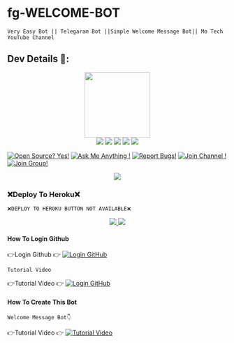 # fg-WELCOME-BOT
```
Very Easy Bot || Telegaram Bot ||Simple Welcome Message Bot|| Mo Tech YouTube Channel
```

## Dev Details 👤:

<p align="middle">
<img src="https://telegra.ph/file/8ee4aeba2c12e7f82f166.jpg" width="150" height="150"><br>
<img src=(https://telegra.ph/file/dc7103a6822a298e53e8f.jpg)](t.me/@uniunioo)></a>
<img src="https://badgen.net/badge/Skills/😞/purple?icon=terminal&labelColor=red"></a>
<a href="https://telegram.dog/MRK_yt"><img src="https://img.shields.io/badge/Telegram-Link-blue.svg?logo=telegram"></a>
<a href="https://github.com/MRK-YT"><img src="https://badgen.net/badge/Follow%20on%20/Github/80FF00?icon=github&labelColor=black"></a>
<a href="https://youtube.com/channel/UCmGBpXoM-OEm-FacOccVKgQ"><img src="https://img.shields.io/badge/Youtube-Channel-FF3333.svg?logo=youtube&logoColor=FF3333"></a>
<p align="left">
</p>                                                           
                                                    
[![Open Source? Yes!](https://badgen.net/badge/Open%20Source%20%3F/Yes/yellow?icon=github)](https://github.com/MRK-YT/MT-WELCOME-BOT)
[![Ask Me Anything !](https://img.shields.io/badge/🤔%20Ask%20Me-Anything-1abc9c.svg)](https://telegram.dog/Mrk_Yt)
[![Report Bugs!](https://badgen.net/badge/🐞%20Report%20/Bugs/red)](https://telegram.dog/unlimtedmovie00)
[![Join Channel !](https://badgen.net/badge/🔊%20Join%20/Channel/Black)](https://telegram.dog/unlimtedmovie00)
[![Join Group!](https://badgen.net/badge/🔊%20Join%20/Group/Black)](https://telegram.dog/filmgallery0999)

<p align="center">
  <a href="https://www.python.org">
    <img src="http://ForTheBadge.com/images/badges/made-with-python.svg">
  </a>


### ❌️Deploy To Heroku❌️
```
❌️DEPLOY TO HEROKU BUTTON NOT AVAILABLE❌️
```

<p align="center">
  <a href="https://github.com/Kiran7994/welcome-bot/stargazers">
    <img src="https://img.shields.io/github/stars/MRK-YT/MT-WELCOME-BOT?style=social">

 </a>
  
  <a href="https://github.com/Kiran7994/welcome-bot/fork">
    <img src="https://img.shields.io/github/forks/MRK-YT/MT-WELCOME-BOT?label=Fork&style=social">

  </a>  
</p>

#### How To Login Github

👉Login Github 👉 [![Login GitHub](https://img.shields.io/badge/Click-Here-red?style=flat&logo=github)](https://github.com)
```
Tutorial Video
```
👉Tutorial Video 👉 [![Login GitHub](https://badgen.net/badge/How%20To%20/Login/red)](https://youtu.be/J24MHWQRKto)

#### How To Create This Bot
```
Welcome Message Bot👇
```
👉Tutorial Video 👉 [![Tutorial Video](https://img.shields.io/badge/Tutorial-Video-red?style=flat&logo=YouTube)](https://youtu.be/0a5nnEj5BjY) 
